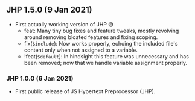 ## JHP 1.5.0 (9 Jan 2021)

- First actually working version of JHP :sweat_smile:
    - feat: Many tiny bug fixes and feature tweaks, mostly revolving around removing bloated features and fixing scoping.
    - fix(`$include`): Now works properly, echoing the included file's content only when not assigned to a variable.
    - !feat(`$default`): In hindsight this feature was unnecessary and has been removed; now that we handle variable assignment properly.

### JHP 1.0.0 (6 Jan 2021)

- First public release of JS Hypertext Preprocessor (JHP).